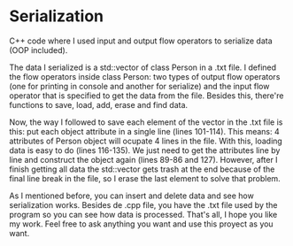 # Serialization
C++ code where I used input and output flow operators to serialize data (OOP included).

The data I serialized is a std::vector of class Person in a .txt file. I defined the flow operators inside class Person: two types of output flow operators (one for printing in console and another for serialize) and the input flow operator that is specified to get the data from the file. Besides this, there're functions to save, load, add, erase and find data.

Now, the way I followed to save each element of the vector in the .txt file is this: put each object attribute in a single line (lines 101-114). This means: 4 attributes of Person object will ocupate 4 lines in the file.
With this, loading data is easy to do (lines 116-135). We just need to get the attributes line by line and construct the object again (lines 89-86 and 127). However, after I finish getting all data the std::vector gets trash at the end because of the final line break in the file, so I erase the last element to solve that problem.

As I mentioned before, you can insert and delete data and see how serialization works. Besides de .cpp file, you have the .txt file used by the program so you can see how data is processed. That's all, I hope you like my work. Feel free to ask anything you want and use this proyect as you want.
